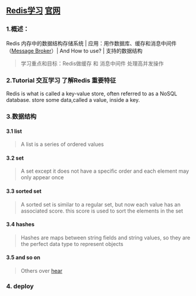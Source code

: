 
## [Redis学习](http://www.redis.cn/documentation.html) [官网](https://redis.io/)

### 1.概述：

Redis 内存中的数据结构存储系统 | 应用：用作数据库、缓存和消息中间件（[Message Broker](https://en.wikipedia.org/wiki/Message_broker)）| And How to use? | 支持的数据结构

> 学习重点和目标：Redis做缓存 和 消息中间件 处理高并发操作

### 2.Tutorial 交互学习 了解Redis 重要特征

Redis is what is called a key-value store, often referred to as a NoSQL database. store  some data,called a value, inside a key.

### 3.数据结构

#### 3.1 list

> A list is a series of ordered values

#### 3.2 set

> A set except it does not have a specific order and each element may only appear once

#### 3.3 sorted set 

> A sorted set is similar to a regular set, but now each value has an associated score. this score is used to sort the elements in the set

#### 3.4 hashes 

> Hashes are maps between string fields and string values, so they are the perfect data type to represent objects

#### 3.5 and so on

> Others over [hear](http://www.redis.cn/)

### 4. deploy




